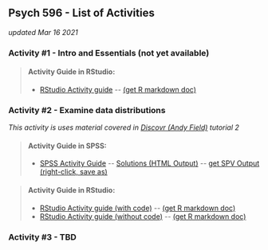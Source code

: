 ## Psych 596 - List of Activities
*updated Mar 16 2021*


### Activity #1 - Intro and Essentials (not yet available)
<!--
> #### Activity Guide in SPSS:
> - [SPSS Activity Guide](intro-essentials/spss/intro-essentials-instructions.md) 
-->
> #### 	Activity Guide in RStudio:
> - [RStudio Activity guide](intro-essentials/r_docs/intro-essentials-instructions-w-code.html) -- [(get R markdown doc)](intro-essentials/r_docs/intro-essentials-instructions-rstudio.md)  


### Activity #2 - Examine data distributions  
*This activity is uses material covered in [Discovr (Andy Field)](https://www.discovr.rocks/discovr/) tutorial 2*  

> #### Activity Guide in SPSS:
> - [SPSS Activity Guide](examine-read/spss/examine-read-instructions-spss.md) -- [Solutions (HTML Output)](examine-read/spss/examine-read-output-spss.htm) -- [get SPV Output (right-click, save as)](examine-read/spss/examine-read-output-spss.spv)

<!-- -->
> #### 	Activity Guide in RStudio:
> - [RStudio Activity guide (with code)](examine-read/r_docs/examine-read-instructions-w-code.html) -- [(get R markdown doc)](examine-read/r_docs/examine-read-instructions-w-code.Rmd)  
> - [RStudio Activity guide (without code)](examine-read/r_docs/examine-read-instructions-nocode.html) -- [(get R markdown doc)](examine-read/r_docs/examine-read-instructions-nocode.Rmd)  

### Activity #3 - TBD
    
  
